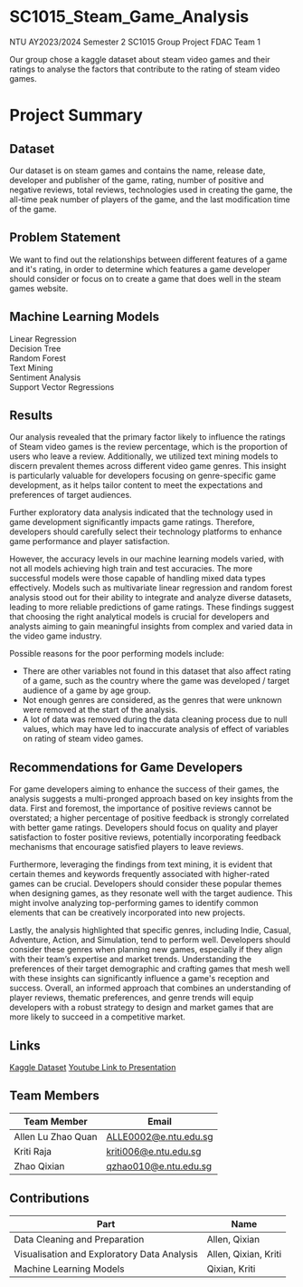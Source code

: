 # SC1015_Steam_Game_Analysis
NTU AY2023/2024 Semester 2 SC1015 Group Project FDAC Team 1

Our group chose a kaggle dataset about steam video games and their ratings to analyse the factors that contribute to the rating of steam video games.

# Project Summary
## Dataset
Our dataset is on steam games and contains the name, release date, developer and publisher of the game, rating, number of positive and negative reviews, total reviews, technologies used in creating the game, the all-time peak number of players of the game, and the last modification time of the game.
## Problem Statement
We want to find out the relationships between different features of a game and it's rating, in order to determine which features a game developer should consider or focus on to create a game that does well in the steam games website.
## Machine Learning Models
Linear Regression   
Decision Tree   
Random Forest   
Text Mining   
Sentiment Analysis    
Support Vector Regressions
## Results
Our analysis revealed that the primary factor likely to influence the ratings of Steam video games is the review percentage, which is the proportion of users who leave a review. Additionally, we utilized text mining models to discern prevalent themes across different video game genres. This insight is particularly valuable for developers focusing on genre-specific game development, as it helps tailor content to meet the expectations and preferences of target audiences.

Further exploratory data analysis indicated that the technology used in game development significantly impacts game ratings. Therefore, developers should carefully select their technology platforms to enhance game performance and player satisfaction.

However, the accuracy levels in our machine learning models varied, with not all models achieving high train and test accuracies. The more successful models were those capable of handling mixed data types effectively. Models such as multivariate linear regression and random forest analysis stood out for their ability to integrate and analyze diverse datasets, leading to more reliable predictions of game ratings. These findings suggest that choosing the right analytical models is crucial for developers and analysts aiming to gain meaningful insights from complex and varied data in the video game industry.

Possible reasons for the poor performing models include:
- There are other variables not found in this dataset that also affect rating of a game, such as the country where the game was developed / target audience of a game by age group.
- Not enough genres are considered, as the genres that were unknown were removed at the start of the analysis.
- A lot of data was removed during the data cleaning process due to null values, which may have led to inaccurate analysis of effect of variables on rating of steam video games.
## Recommendations for Game Developers
For game developers aiming to enhance the success of their games, the analysis suggests a multi-pronged approach based on key insights from the data. First and foremost, the importance of positive reviews cannot be overstated; a higher percentage of positive feedback is strongly correlated with better game ratings. Developers should focus on quality and player satisfaction to foster positive reviews, potentially incorporating feedback mechanisms that encourage satisfied players to leave reviews.

Furthermore, leveraging the findings from text mining, it is evident that certain themes and keywords frequently associated with higher-rated games can be crucial. Developers should consider these popular themes when designing games, as they resonate well with the target audience. This might involve analyzing top-performing games to identify common elements that can be creatively incorporated into new projects.

Lastly, the analysis highlighted that specific genres, including Indie, Casual, Adventure, Action, and Simulation, tend to perform well. Developers should consider these genres when planning new games, especially if they align with their team’s expertise and market trends. Understanding the preferences of their target demographic and crafting games that mesh well with these insights can significantly influence a game's reception and success. Overall, an informed approach that combines an understanding of player reviews, thematic preferences, and genre trends will equip developers with a robust strategy to design and market games that are more likely to succeed in a competitive market.

## Links

[Kaggle Dataset](https://www.kaggle.com/datasets/whigmalwhim/steam-releases)
[Youtube Link to Presentation](https://www.youtube.com/watch?v=tVbijpN8ZHs)
## Team Members
| Team Member | Email |
| ------------- | ------------- |
|Allen Lu Zhao Quan|ALLE0002@e.ntu.edu.sg|
|Kriti Raja|kriti006@e.ntu.edu.sg|
|Zhao Qixian|qzhao010@e.ntu.edu.sg|

## Contributions
| Part | Name |
| ------------- | ------------- |
| Data Cleaning and Preparation | Allen, Qixian  |
| Visualisation and Exploratory Data Analysis  | Allen, Qixian, Kriti |
| Machine Learning Models  | Qixian, Kriti |
